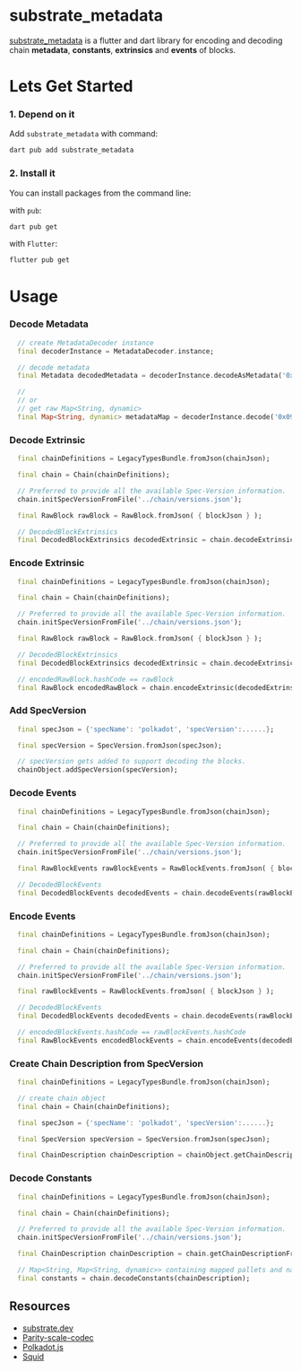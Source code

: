# substrate_metadata

[substrate_metadata](https://www.pub.dev/packages/substrate_metadata) is a flutter and dart library for encoding and decoding chain **metadata**, **constants**, **extrinsics** and **events** of blocks.

# Lets Get Started

### 1. Depend on it

Add `substrate_metadata` with command:

```css
dart pub add substrate_metadata
```

### 2. Install it

You can install packages from the command line:

with `pub`:

```css
dart pub get
```

with `Flutter`:

```css
flutter pub get
```

# Usage

### Decode Metadata

```dart
  // create MetadataDecoder instance
  final decoderInstance = MetadataDecoder.instance;

  // decode metadata
  final Metadata decodedMetadata = decoderInstance.decodeAsMetadata('0x090820....');

  //
  // or
  // get raw Map<String, dynamic>
  final Map<String, dynamic> metadataMap = decoderInstance.decode('0x090820....');
```

### Decode Extrinsic

```dart
  final chainDefinitions = LegacyTypesBundle.fromJson(chainJson);

  final chain = Chain(chainDefinitions);

  // Preferred to provide all the available Spec-Version information.
  chain.initSpecVersionFromFile('../chain/versions.json');

  final RawBlock rawBlock = RawBlock.fromJson( { blockJson } );

  // DecodedBlockExtrinsics
  final DecodedBlockExtrinsics decodedExtrinsic = chain.decodeExtrinsics(rawBlock);
```

### Encode Extrinsic

```dart
  final chainDefinitions = LegacyTypesBundle.fromJson(chainJson);

  final chain = Chain(chainDefinitions);

  // Preferred to provide all the available Spec-Version information.
  chain.initSpecVersionFromFile('../chain/versions.json');

  final RawBlock rawBlock = RawBlock.fromJson( { blockJson } );

  // DecodedBlockExtrinsics
  final DecodedBlockExtrinsics decodedExtrinsic = chain.decodeExtrinsics(rawBlock);

  // encodedRawBlock.hashCode == rawBlock
  final RawBlock encodedRawBlock = chain.encodeExtrinsic(decodedExtrinsic);
```

### Add SpecVersion

```dart
  final specJson = {'specName': 'polkadot', 'specVersion':......};

  final specVersion = SpecVersion.fromJson(specJson);

  // specVersion gets added to support decoding the blocks.
  chainObject.addSpecVersion(specVersion);
```

### Decode Events

```dart
  final chainDefinitions = LegacyTypesBundle.fromJson(chainJson);

  final chain = Chain(chainDefinitions);

  // Preferred to provide all the available Spec-Version information.
  chain.initSpecVersionFromFile('../chain/versions.json');

  final RawBlockEvents rawBlockEvents = RawBlockEvents.fromJson( { blockJson } );

  // DecodedBlockEvents
  final DecodedBlockEvents decodedEvents = chain.decodeEvents(rawBlockEvents);
```

### Encode Events

```dart
  final chainDefinitions = LegacyTypesBundle.fromJson(chainJson);

  final chain = Chain(chainDefinitions);

  // Preferred to provide all the available Spec-Version information.
  chain.initSpecVersionFromFile('../chain/versions.json');

  final rawBlockEvents = RawBlockEvents.fromJson( { blockJson } );

  // DecodedBlockEvents
  final DecodedBlockEvents decodedEvents = chain.decodeEvents(rawBlockEvents);

  // encodedBlockEvents.hashCode == rawBlockEvents.hashCode
  final RawBlockEvents encodedBlockEvents = chain.encodeEvents(decodedEvents);
```

### Create Chain Description from SpecVersion

```dart
  final chainDefinitions = LegacyTypesBundle.fromJson(chainJson);

  // create chain object
  final chain = Chain(chainDefinitions);

  final specJson = {'specName': 'polkadot', 'specVersion':......};

  final SpecVersion specVersion = SpecVersion.fromJson(specJson);

  final ChainDescription chainDescription = chainObject.getChainDescriptionFromSpecVersion(specVersion);
```

### Decode Constants

```dart
  final chainDefinitions = LegacyTypesBundle.fromJson(chainJson);

  final chain = Chain(chainDefinitions);

  // Preferred to provide all the available Spec-Version information.
  chain.initSpecVersionFromFile('../chain/versions.json');

  final ChainDescription chainDescription = chain.getChainDescriptionFromSpecVersion()

  // Map<String, Map<String, dynamic>> containing mapped pallets and names
  final constants = chain.decodeConstants(chainDescription);
```

## Resources

- [substrate.dev](https://substrate.dev/docs/en/knowledgebase/advanced/codec)
- [Parity-scale-codec](https://github.com/paritytech/parity-scale-codec)
- [Polkadot.js](http://polkadot.js.org/)
- [Squid](https://github.com/subsquid/squid)
